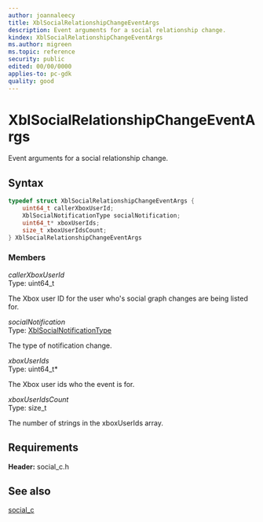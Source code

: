```yaml
---
author: joannaleecy
title: XblSocialRelationshipChangeEventArgs
description: Event arguments for a social relationship change.
kindex: XblSocialRelationshipChangeEventArgs
ms.author: migreen
ms.topic: reference
security: public
edited: 00/00/0000
applies-to: pc-gdk
quality: good
---
```


# XblSocialRelationshipChangeEventArgs  

Event arguments for a social relationship change.  

## Syntax  
  
```cpp
typedef struct XblSocialRelationshipChangeEventArgs {  
    uint64_t callerXboxUserId;  
    XblSocialNotificationType socialNotification;  
    uint64_t* xboxUserIds;  
    size_t xboxUserIdsCount;  
} XblSocialRelationshipChangeEventArgs  
```
  
### Members  
  
*callerXboxUserId*  
Type: uint64_t  
  
The Xbox user ID for the user who's social graph changes are being listed for.
  
*socialNotification*  
Type: [XblSocialNotificationType](../enums/xblsocialnotificationtype.md)  
  
The type of notification change.
  
*xboxUserIds*  
Type: uint64_t*  
  
The Xbox user ids who the event is for.
  
*xboxUserIdsCount*  
Type: size_t  
  
The number of strings in the xboxUserIds array.
  
## Requirements  
  
**Header:** social_c.h
  
## See also  
[social_c](../social_c_members.md)  
  
  